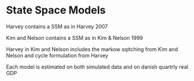 # State Space Models

Harvey contains a SSM as in Harvey 2007

Kim and Nelson contains a SSM as in Kim & Nelson 1999

Harvey in Kim and Nelson includes the markow sqitching from Kim and Nelson and cycle formulation from Harvey

Each model is estimated on both simulated data and on danish quartrly real GDP
